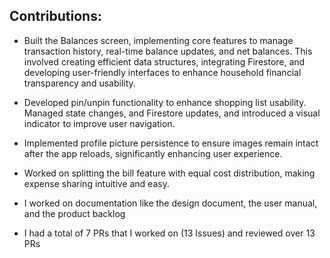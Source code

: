 ## Contributions:

  - Built the Balances screen, implementing core features to manage transaction history, real-time balance updates, and net balances. This involved creating efficient data structures, integrating Firestore, and developing user-friendly interfaces to enhance household financial transparency and usability.

  - Developed pin/unpin functionality to enhance shopping list usability. Managed state changes, and Firestore updates, and introduced a visual indicator to improve user navigation.
    
  - Implemented profile picture persistence to ensure images remain intact after the app reloads, significantly enhancing user experience.
    
  - Worked on splitting the bill feature with equal cost distribution, making expense sharing intuitive and easy.
    
  - I worked on documentation like the design document, the user manual, and the product backlog

  - I had a total of 7 PRs that I worked on (13 Issues) and reviewed over 13 PRs

  
